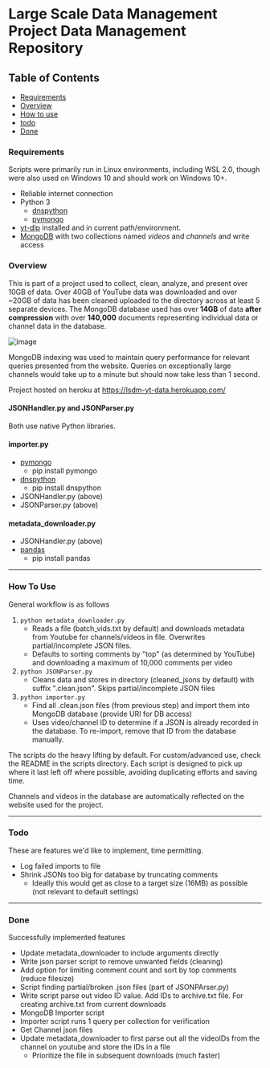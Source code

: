 # Large Scale Data Management Project Data Management Repository

## Table of Contents
- [Requirements](#requirements)
- [Overview](#overview)
- [How to use](#how-to-use)
- [todo](#todo)
- [Done](#done)




### Requirements 
Scripts were primarily run in Linux environments, including WSL 2.0, though were also used on Windows 10 and should work on Windows 10+.

* Reliable internet connection
* Python 3
  * [dnspython](https://www.dnspython.org/)
  * [pymongo](https://pypi.org/project/pymongo/)
* [yt-dlp](https://github.com/yt-dlp/yt-dlp) installed and in current path/environment.
* [MongoDB](https://mongodb.com/) with two collections named *videos* and *channels* and write access

### Overview
This is part of a project used to collect, clean, analyze, and present over 10GB of data. Over 40GB of YouTube data was downloaded and over ~20GB of data has been cleaned uploaded to the directory across at least 5 separate devices. 
The MongoDB database used has over **14GB** of data **after compression** with over **140,000** documents representing individual data or channel data in the database.

![image](https://user-images.githubusercontent.com/90591648/166892693-c56d4fc1-6867-4681-9656-7292183c6883.png)

MongoDB indexing was used to maintain query performance for relevant queries presented from the website. Queries on exceptionally large channels would take up to a minute but should now take less than 1 second.

Project hosted on heroku at https://lsdm-yt-data.herokuapp.com/

#### JSONHandler.py and JSONParser.py
Both use native Python libraries.

#### importer.py
* [pymongo](https://pypi.org/project/pymongo/)
  * pip install pymongo
* [dnspython](https://www.dnspython.org/)
  * pip install dnspython
* JSONHandler.py (above)
* JSONParser.py (above)

#### metadata_downloader.py
* JSONHandler.py (above)
* [pandas](https://pandas.pydata.org/)
  * pip install pandas
----

### How To Use
General workflow is as follows
1. `python metadata_downloader.py`
    - Reads a file (batch_vids.txt by default) and downloads metadata from Youtube for channels/videos in file. Overwrites partial/incomplete JSON files.
    - Defaults to sorting comments by "top" (as determined by YouTube) and downloading a maximum of 10,000 comments per video
2. `python JSONParser.py`
    - Cleans data and stores in directory (cleaned_jsons by default) with suffix ".clean.json". Skips partial/incomplete JSON files
3. `python importer.py`
    - Find all .clean.json files (from previous step) and import them into MongoDB database (provide URI for DB access)
    - Uses video/channel ID to determine if a JSON is already recorded in the database. To re-import, remove that ID from the database manually.

The scripts do the heavy lifting by default. For custom/advanced use, check the README in the scripts directory.
Each script is designed to pick up where it last left off where possible, avoiding duplicating efforts and saving time.

Channels and videos in the database are automatically reflected on the website used for the project.

---

### Todo 
These are features we'd like to implement, time permitting.
* Log failed imports to file 
* Shrink JSONs too big for database by truncating comments
  * Ideally this would get as close to a target size (16MB) as possible (not relevant to default settings)

---

### Done
Successfully implemented features
* Update metadata_downloader to include arguments directly
* Write json parser script to remove unwanted fields (cleaning)
 * Add option for limiting comment count and sort by top comments (reduce filesize)
* Script finding partial/broken .json files (part of JSONPArser.py)
* Write script parse out video ID value. Add IDs to archive.txt file. For creating archive.txt from current downloads
* MongoDB Importer script
* Importer script runs 1 query per collection for verification
* Get Channel json files
* Update metadata_downloader to first parse out all the videoIDs from the channel on youtube and store the IDs in a file
  * Prioritize the file in subsequent downloads (much faster)

